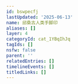 ```yaml
---
id: bswpecfj
lastUpdated: '2025-06-13'
name: 邱桑古人类手脚印
aliases: []
layer: 4
categoryId: cat_1YBqIhJq
tagIds: []
nsfw: false
parent: ''
relatedEntries: []
timelineEvents: []
titledLinks: []
---
```


